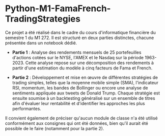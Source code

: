 # Python-M1-FamaFrench-TradingStrategies

Ce projet a été réalisé dans le cadre du cours d'informatique financière du semestre 1 du M1 272. Il est structuré en deux parties distinctes, chacune présentée dans un notebook dédié.

- **Partie 1** : Analyse des rendements mensuels de 25 portefeuilles d'actions cotées sur le NYSE, l'AMEX et le Nasdaq sur la période 1963-2023. Cette analyse repose sur une décomposition des rendements à partir d'une estimation du modèle à cinq facteurs de Fama et French. 

- **Partie 2** : Développement et mise en œuvre de différentes stratégies de trading simples, telles que la moyenne mobile simple (SMA), l'indicateur RSI, momentum, les bandes de Bollinger ou encore une analyse de sentiments appliquée aux tweets de Donald Trump. Chaque stratégie est ensuite soumise à un backtesting généralisé sur un ensemble de titres afin d'évaluer leur rentabilité et d'identifier les approches les plus performantes.

Il convient également de préciser qu'aucun module de classe n'a été utilisé conformément aux consignes qui ont été données, bien qu'il aurait été possible de le faire (notamment pour la partie 2).
